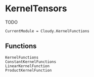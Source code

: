 # KernelTensors

TODO

```@meta
CurrentModule = Cloudy.KernelFunctions
```

## Functions

```@docs
KernelFunctions
ConstantKernelFunctions
LinearKernelFunction
ProductKernelFunction

```
